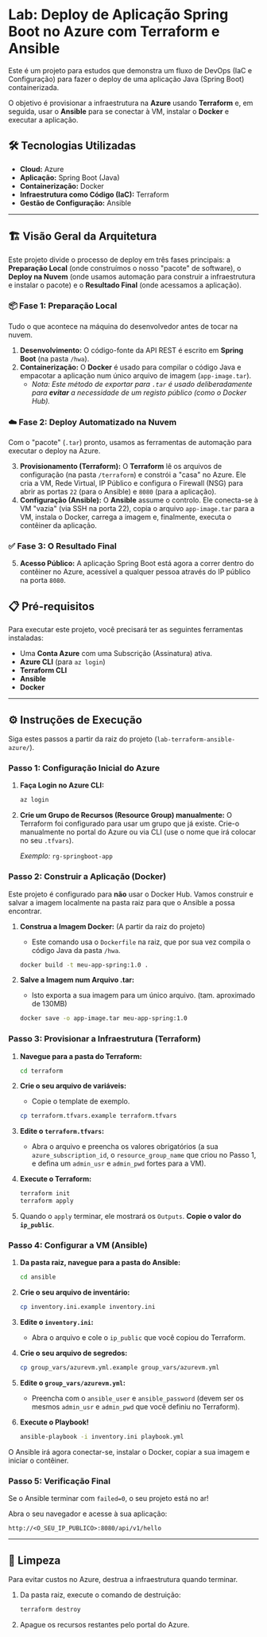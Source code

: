 # Lab: Deploy de Aplicação Spring Boot no Azure com Terraform e Ansible

Este é um projeto para estudos que demonstra um fluxo de DevOps (IaC e Configuração) para fazer o deploy de uma aplicação Java (Spring Boot) containerizada.

O objetivo é provisionar a infraestrutura na **Azure** usando **Terraform** e, em seguida, usar o **Ansible** para se conectar à VM, instalar o **Docker** e executar a aplicação.

## 🛠️ Tecnologias Utilizadas

* **Cloud:** Azure
* **Aplicação:** Spring Boot (Java)
* **Containerização:** Docker
* **Infraestrutura como Código (IaC):** Terraform
* **Gestão de Configuração:** Ansible

---

## 🏗️ Visão Geral da Arquitetura

Este projeto divide o processo de deploy em três fases principais: a **Preparação Local** (onde construímos o nosso "pacote" de software), o **Deploy na Nuvem** (onde usamos automação para construir a infraestrutura e instalar o pacote) e o **Resultado Final** (onde acessamos a aplicação).

### 📦 Fase 1: Preparação Local

Tudo o que acontece na máquina do desenvolvedor antes de tocar na nuvem.

1.  **Desenvolvimento:** O código-fonte da API REST é escrito em **Spring Boot** (na pasta `/hwa`).
2.  **Containerização:** O **Docker** é usado para compilar o código Java e empacotar a aplicação num único arquivo de imagem (`app-image.tar`).
    * *Nota: Este método de exportar para `.tar` é usado deliberadamente para **evitar** a necessidade de um registo público (como o Docker Hub).*

### ☁️ Fase 2: Deploy Automatizado na Nuvem

Com o "pacote" (`.tar`) pronto, usamos as ferramentas de automação para executar o deploy na Azure.

3.  **Provisionamento (Terraform):** O **Terraform** lê os arquivos de configuração (na pasta `/terraform`) e constrói a "casa" no Azure. Ele cria a VM, Rede Virtual, IP Público e configura o Firewall (NSG) para abrir as portas `22` (para o Ansible) e `8080` (para a aplicação).
4.  **Configuração (Ansible):** O **Ansible** assume o controlo. Ele conecta-se à VM "vazia" (via SSH na porta 22), copia o arquivo `app-image.tar` para a VM, instala o Docker, carrega a imagem e, finalmente, executa o contêiner da aplicação.

### ✅ Fase 3: O Resultado Final

5.  **Acesso Público:** A aplicação Spring Boot está agora a correr dentro do contêiner no Azure, acessível a qualquer pessoa através do IP público na porta `8080`.

## 📋 Pré-requisitos

Para executar este projeto, você precisará ter as seguintes ferramentas instaladas:

* Uma **Conta Azure** com uma Subscrição (Assinatura) ativa.
* **Azure CLI** (para `az login`)
* **Terraform CLI**
* **Ansible**
* **Docker**

---

## ⚙️ Instruções de Execução

Siga estes passos a partir da raiz do projeto (`lab-terraform-ansible-azure/`).

### Passo 1: Configuração Inicial do Azure

1.  **Faça Login no Azure CLI:**
    ```bash
    az login
    ```
2.  **Crie um Grupo de Recursos (Resource Group) manualmente:** O Terraform foi configurado para usar um grupo que já existe. Crie-o manualmente no portal do Azure ou via CLI (use o nome que irá colocar no seu `.tfvars`).

    *Exemplo:* `rg-springboot-app`

### Passo 2: Construir a Aplicação (Docker)

Este projeto é configurado para **não** usar o Docker Hub. Vamos construir e salvar a imagem localmente na pasta raiz para que o Ansible a possa encontrar.

1.  **Construa a Imagem Docker:** (A partir da raiz do projeto)
    * Este comando usa o `Dockerfile` na raiz, que por sua vez compila o código Java da pasta `/hwa`.
    ```bash
    docker build -t meu-app-spring:1.0 .
    ```

2.  **Salve a Imagem num Arquivo .tar:**
    * Isto exporta a sua imagem para um único arquivo. (tam. aproximado de 130MB)
    ```bash
    docker save -o app-image.tar meu-app-spring:1.0
    ```

### Passo 3: Provisionar a Infraestrutura (Terraform)

1.  **Navegue para a pasta do Terraform:**
    ```bash
    cd terraform
    ```
2.  **Crie o seu arquivo de variáveis:**
    * Copie o template de exemplo.
    ```bash
    cp terraform.tfvars.example terraform.tfvars
    ```
3.  **Edite o `terraform.tfvars`:**
    * Abra o arquivo e preencha os valores obrigatórios (a sua `azure_subscription_id`, o `resource_group_name` que criou no Passo 1, e defina um `admin_usr` e `admin_pwd` fortes para a VM).

4.  **Execute o Terraform:**
    ```bash
    terraform init
    terraform apply
    ```
5.  Quando o `apply` terminar, ele mostrará os `Outputs`. **Copie o valor do `ip_public`**.

### Passo 4: Configurar a VM (Ansible)

1.  **Da pasta raiz, navegue para a pasta do Ansible:**
    ```bash
    cd ansible
    ```
2.  **Crie o seu arquivo de inventário:**
    ```bash
    cp inventory.ini.example inventory.ini
    ```
3.  **Edite o `inventory.ini`:**
    * Abra o arquivo e cole o `ip_public` que você copiou do Terraform.

4.  **Crie o seu arquivo de segredos:**
    ```bash
    cp group_vars/azurevm.yml.example group_vars/azurevm.yml
    ```
5.  **Edite o `group_vars/azurevm.yml`:**
    * Preencha com o `ansible_user` e `ansible_password` (devem ser os mesmos `admin_usr` e `admin_pwd` que você definiu no Terraform).

6.  **Execute o Playbook!**
    ```bash
    ansible-playbook -i inventory.ini playbook.yml
    ```
O Ansible irá agora conectar-se, instalar o Docker, copiar a sua imagem e iniciar o contêiner.

### Passo 5: Verificação Final

Se o Ansible terminar com `failed=0`, o seu projeto está no ar!

Abra o seu navegador e acesse à sua aplicação:

`http://<O_SEU_IP_PUBLICO>:8080/api/v1/hello`

---

## 🧹 Limpeza

Para evitar custos no Azure, destrua a infraestrutura quando terminar.

1.  Da pasta raiz, execute o comando de destruição:
    ```bash
    terraform destroy
    ```
2.  Apague os recursos restantes pelo portal do Azure.
